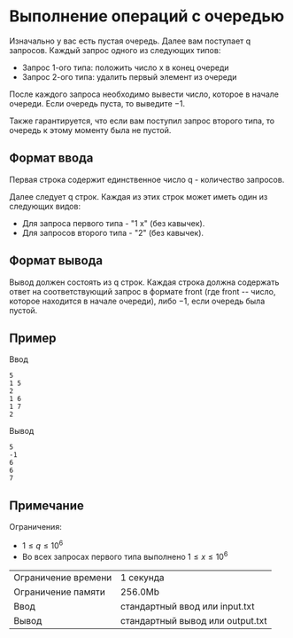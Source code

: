 # Выполнение операций с очередью

Изначально у вас есть пустая очередь. Далее вам поступает q запросов. Каждый запрос одного из следующих типов:

*   Запрос 1-ого типа: положить число x в конец очереди
*   Запрос 2-ого типа: удалить первый элемент из очереди

После каждого запроса необходимо вывести число, которое в начале очереди. Если очередь пуста, то выведите −1.

Также гарантируется, что если вам поступил запрос второго типа, то очередь к этому моменту была не пустой.

## Формат ввода

Первая строка содержит единственное число q - количество запросов.

Далее следует q строк. Каждая из этих строк может иметь один из следующих видов:

*   Для запроса первого типа - "1 x" (без кавычек).
*   Для запросов второго типа - "2" (без кавычек).

## Формат вывода

Вывод должен состоять из q строк. Каждая строка должна содержать ответ на соответствующий запрос в формате front (где front -- число, которое находится в начале очереди), либо −1, если очередь была пустой.

## Пример

Ввод

    5
    1 5
    2
    1 6
    1 7
    2
    

Вывод

    5
    -1
    6
    6
    7
    

## Примечание

Ограничения:

*   $1 \leq q \leq 10^6$
*   Во всех запросах первого типа выполнено $1 \leq x \leq 10^6$

<table>
 <tr class="time-limit">
    <td class="property-title">Ограничение времени</td>
    <td>1&nbsp;секунда</td>
 </tr>
 <tr class="memory-limit">
    <td class="property-title">Ограничение памяти</td>
    <td>256.0Mb</td>
 </tr>
 <tr class="input-file">
    <td class="property-title">Ввод</td>
    <td colspan="1">стандартный ввод или input.txt</td>
 </tr>
 <tr class="output-file">
    <td class="property-title">Вывод</td>
    <td colspan="1">стандартный вывод или output.txt</td>
 </tr>
</table>
